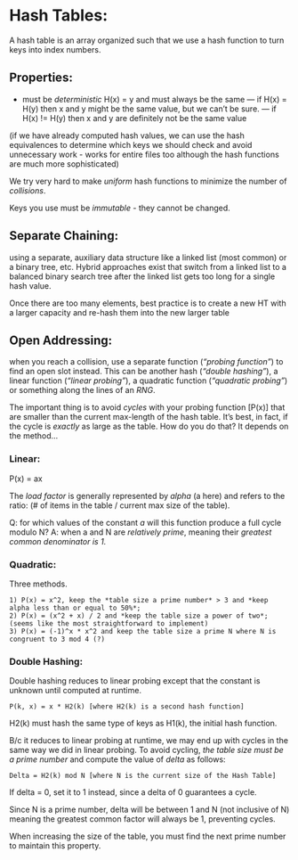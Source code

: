 # Hash Tables: 

A hash table is an array organized such that we use a hash function to turn keys into index numbers. 

## Properties: 
- must be *deterministic* H(x) = y and must always be the same
— if H(x) = H(y) then x and y might be the same value, but we can’t be sure. 
— if H(x) != H(y) then x and y are definitely not be the same value 

(if we have already computed hash values, we can use the hash equivalences to determine which keys we should check and avoid unnecessary work - works for entire files too although the hash functions are much more sophisticated)

We try very hard to make *uniform* hash functions to minimize the number of *collisions*. 

Keys you use must be *immutable* - they cannot be changed. 

## Separate Chaining: 
using a separate, auxiliary data structure like a linked list (most common) or a binary tree, etc. Hybrid approaches exist that switch from a linked list to a balanced binary search tree after the linked list gets too long for a single hash value.

Once there are too many elements, best practice is to create a new HT with a larger capacity and re-hash them into the new larger table

## Open Addressing: 
when you reach a collision, use a separate function (*“probing function”*) to find an open slot instead. This can be another hash (*“double hashing”*), a linear function (*“linear probing”*), a quadratic function (*“quadratic probing”*) or something along the lines of an *RNG*. 

The important thing is to avoid *cycles* with your probing function [P(x)] that are smaller than the current max-length of the hash table. It’s best, in fact, if the cycle is *exactly* as large as the table. How do you do that? It depends on the method…

### Linear: 
P(x) = ax

The *load factor* is generally represented by *alpha* (a here) and refers to the ratio: (# of items in the table / current max size of the table).

Q: for which values of the constant *a* will this function produce a full cycle modulo N? 
A: when a and N are *relatively prime*, meaning their *greatest common denominator is 1.* 

### Quadratic: 

Three methods. 

	1) P(x) = x^2, keep the *table size a prime number* > 3 and *keep alpha less than or equal to 50%*;
	2) P(x) = (x^2 + x) / 2 and *keep the table size a power of two*; (seems like the most straightforward to implement) 
	3) P(x) = (-1)^x * x^2 and keep the table size a prime N where N is congruent to 3 mod 4 (?)

### Double Hashing:

Double hashing reduces to linear probing except that the constant is unknown until computed at runtime. 

    P(k, x) = x * H2(k) [where H2(k) is a second hash function]

H2(k) must hash the same type of keys as H1(k), the initial hash function. 

B/c it reduces to linear probing at runtime, we may end up with cycles in the same way we did in linear probing. To avoid cycling, *the table size must be a prime number* and compute the value of *delta* as follows: 

    Delta = H2(k) mod N [where N is the current size of the Hash Table]

If delta = 0, set it to 1 instead, since a delta of 0 guarantees a cycle.

Since N is a prime number, delta will be between 1 and N (not inclusive of N) meaning the greatest common factor will always be 1, preventing cycles. 

When increasing the size of the table, you must find the next prime number to maintain this property. 